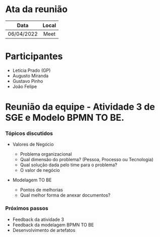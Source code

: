 # Ata da reunião

| Data | Local |
|:---:|:---:|
| 06/04/2022 | Meet |

# Participantes

* Letícia Prado (GP)
* Augusto Miranda
* Gustavo Pinho
* João Felipe

# Reunião da equipe - Atividade 3 de SGE e Modelo BPMN TO BE.

### Tópicos discutidos

* Valores de Negócio
    * Problema organizacional
    * Qual dimensão do problema? (Pessoa, Processo ou Tecnologia)
    * Qual solução dada pelo time para o problema?
    * O valor de negócio

* Modelagem TO BE
    * Pontos de melhorias
    * Qual melhor forma de anexar documentos?

### Próximos passos

* Feedback da atividade 3
* Feedback da modelagem BPMN TO BE
* Desenvolvimento de artefatos